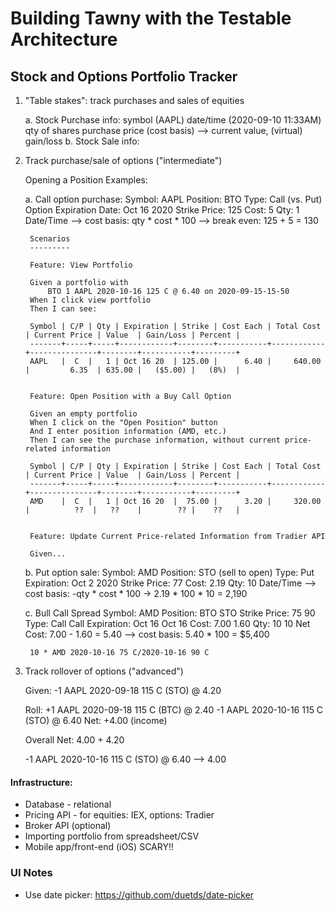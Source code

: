 # Building Tawny with the Testable Architecture

## Stock and Options Portfolio Tracker

1. "Table stakes": track purchases and sales of equities

    a. Stock Purchase info:
        symbol (AAPL)
        date/time (2020-09-10 11:33AM)
        qty of shares
        purchase price (cost basis)
        --> current value, (virtual) gain/loss
    b. Stock Sale info:

2. Track purchase/sale of options ("intermediate")

   Opening a Position Examples:

    a. Call option purchase:
        Symbol: AAPL
        Position: BTO
        Type: Call (vs. Put)
        Option Expiration Date: Oct 16 2020
        Strike Price: 125
        Cost: 5
        Qty: 1
        Date/Time
        --> cost basis: qty * cost * 100
        --> break even: 125 + 5 = 130

        Scenarios
        ---------

        Feature: View Portfolio 

        Given a portfolio with
            BTO 1 AAPL 2020-10-16 125 C @ 6.40 on 2020-09-15-15-50
        When I click view portfolio
        Then I can see:

        Symbol | C/P | Qty | Expiration | Strike | Cost Each | Total Cost | Current Price | Value  | Gain/Loss | Percent |
        -------+-----+-----+------------+--------+-----------+------------+---------------+--------+-----------+---------+
        AAPL   |  C  |   1 | Oct 16 20  | 125.00 |      6.40 |     640.00 |         6.35  | 635.00 |   ($5.00) |   (8%)  |


        Feature: Open Position with a Buy Call Option
        
        Given an empty portfolio
        When I click on the "Open Position" button
        And I enter position information (AMD, etc.)
        Then I can see the purchase information, without current price-related information

        Symbol | C/P | Qty | Expiration | Strike | Cost Each | Total Cost | Current Price | Value  | Gain/Loss | Percent |
        -------+-----+-----+------------+--------+-----------+------------+---------------+--------+-----------+---------+
        AMD    |  C  |   1 | Oct 16 20  |  75.00 |      3.20 |     320.00 |          ??  |   ??    |        ?? |    ??   |


        Feature: Update Current Price-related Information from Tradier API

        Given...

    b. Put option sale:
        Symbol: AMD
        Position: STO (sell to open)
        Type: Put
        Expiration: Oct 2 2020
        Strike Price: 77
        Cost: 2.19
        Qty: 10
        Date/Time
        --> cost basis: -qty * cost * 100 -> 2.19 * 100 * 10 = 2,190

    c. Bull Call Spread
        Symbol: AMD
        Position:       BTO           STO
        Strike Price:   75            90
        Type:           Call          Call
        Expiration:     Oct 16        Oct 16
        Cost:           7.00          1.60
        Qty:            10            10
        Net Cost:          7.00 - 1.60 = 5.40
        --> cost basis: 5.40 * 100 = $5,400

        10 * AMD 2020-10-16 75 C/2020-10-16 90 C

3. Track rollover of options ("advanced")

   Given: -1 AAPL 2020-09-18 115 C (STO) @ 4.20

   Roll:
      +1 AAPL 2020-09-18 115 C (BTC) @ 2.40
      -1 AAPL 2020-10-16 115 C (STO) @ 6.40
      Net:                            +4.00 (income)

   Overall Net: 4.00 + 4.20

   -1 AAPL 2020-10-16 115 C (STO) @ 6.40 --> 4.00

#### Infrastructure:

* Database - relational
* Pricing API - for equities: IEX, options: Tradier
* Broker API (optional)
* Importing portfolio from spreadsheet/CSV
* Mobile app/front-end (iOS) SCARY!!

### UI Notes

* Use date picker: https://github.com/duetds/date-picker
